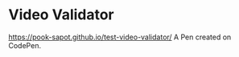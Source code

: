 # Video Validator 

https://pook-sapot.github.io/test-video-validator/
A Pen created on CodePen.




